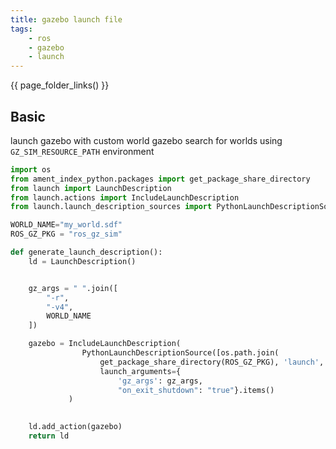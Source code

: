 ```yaml
---
title: gazebo launch file
tags:
    - ros
    - gazebo
    - launch
---
```



{{ page_folder_links() }}

## Basic

launch gazebo with custom world
gazebo search for worlds using `GZ_SIM_RESOURCE_PATH` environment

```python
import os
from ament_index_python.packages import get_package_share_directory
from launch import LaunchDescription
from launch.actions import IncludeLaunchDescription
from launch.launch_description_sources import PythonLaunchDescriptionSource

WORLD_NAME="my_world.sdf"
ROS_GZ_PKG = "ros_gz_sim"

def generate_launch_description():
    ld = LaunchDescription()


    gz_args = " ".join([
        "-r",
        "-v4",
        WORLD_NAME
    ])

    gazebo = IncludeLaunchDescription(
                PythonLaunchDescriptionSource([os.path.join(
                    get_package_share_directory(ROS_GZ_PKG), 'launch', 'gz_sim.launch.py')]),
                    launch_arguments={
                        'gz_args': gz_args,
                        "on_exit_shutdown": "true"}.items()
             )

    
    ld.add_action(gazebo)
    return ld
```